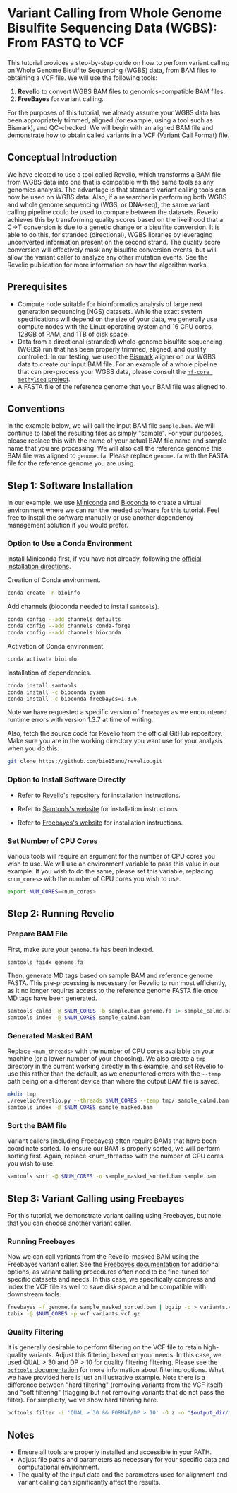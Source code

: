 # Variant Calling from Whole Genome Bisulfite Sequencing Data (WGBS): From FASTQ to VCF

This tutorial provides a step-by-step guide on how to perform variant calling on Whole Genome Bisulfite Sequencing (WGBS) data, from BAM files to obtaining a VCF file. We will use the following tools:

1. **Revelio** to convert WGBS BAM files to genomics-compatible BAM files.
2. **FreeBayes** for variant calling.

For the purposes of this tutorial, we already assume your WGBS data has been appropriately trimmed, aligned (for example, using a tool such as Bismark), and QC-checked. We will begin with an aligned BAM file and demonstrate how to obtain called variants in a VCF (Variant Call Format) file.

## Conceptual Introduction

We have elected to use a tool called Revelio, which transforms a BAM file from WGBS data into one that is compatible with the same tools as any genomics analysis. The advantage is that standard variant calling tools can now be used on WGBS data. Also, if a researcher is performing both WGBS and whole genome sequencing (WGS, or DNA-seq), the same variant calling pipeline could be used to compare between the datasets. Revelio achieves this by transforming quality scores based on the likelihood that a C->T conversion is due to a genetic change or a bisulfite conversion. It is able to do this, for stranded (directional), WGBS libraries by leveraging unconverted information present on the second strand. The quality score conversion will effectively mask any bisulfite conversion events, but will allow the variant caller to analyze any other mutation events. See the Revelio publication for more information on how the algorithm works.

## Prerequisites

* Compute node suitable for bioinformatics analysis of large next generation sequencing (NGS) datasets. While the exact system specifications will depend on the size of your data, we generally use compute nodes with the Linux operating system and 16 CPU cores, 128GB of RAM, and 1TB of disk space.
* Data from a directional (stranded) whole-genome bisulfite sequencing (WGBS) run that has been properly trimmed, aligned, and quality controlled. In our testing, we used the [Bismark](https://www.bioinformatics.babraham.ac.uk/projects/bismark/) aligner on our WGBS data to create our input BAM file. For an example of a whole pipeline that can pre-process your WGBS data, please consult the [`nf-core methylseq` project](https://nf-co.re/methylseq/).
* A FASTA file of the reference genome that your BAM file was aligned to.

## Conventions

In the example below, we will call the input BAM file `sample.bam`. We will continue to label the resulting files as simply "sample". For your purposes, please replace this with the name of your actual BAM file name and sample name that you are processing. We will also call the reference genome this BAM file was aligned to `genome.fa`. Please replace `genome.fa` with the FASTA file for the reference genome you are using.

## Step 1: Software Installation

In our example, we use [Miniconda](https://docs.anaconda.com/miniconda/) and [Bioconda](https://bioconda.github.io/) to create a virtual environment where we can run the needed software for this tutorial. Feel free to install the software manually or use another dependency management solution if you would prefer.

### Option to Use a Conda Environment

Install Miniconda first, if you have not already, following the [official installation directions](https://docs.anaconda.com/miniconda/).

Creation of Conda environment.
```bash
conda create -n bioinfo
```

Add channels (bioconda needed to install `samtools`).
```bash
conda config --add channels defaults
conda config --add channels conda-forge
conda config --add channels bioconda
```

Activation of Conda environment.
```bash
conda activate bioinfo
```

Installation of dependencies.
```bash
conda install samtools
conda install -c bioconda pysam
conda install -c bioconda freebayes=1.3.6
```

Note we have requested a specific version of `freebayes` as we encountered runtime errors with version 1.3.7 at time of writing.

Also, fetch the source code for Revelio from the official GitHub repository. Make sure you are in the working directory you want use for your analysis when you do this.
```bash
git clone https://github.com/bio15anu/revelio.git
```

### Option to Install Software Directly

* Refer to [Revelio's repository](https://github.com/bio15anu/revelio) for installation instructions.

* Refer to [Samtools's website](https://www.htslib.org/) for installation instructions.

* Refer to [Freebayes's website](https://github.com/freebayes/freebayes) for installation instructions.

### Set Number of CPU Cores

Various tools will require an argument for the number of CPU cores you wish to use. We will use an environment variable to pass this value in our example. If you wish to do the same, please set this variable, replacing `<num_cores>` with the number of CPU cores you wish to use.

```bash
export NUM_CORES=<num_cores>
```

## Step 2: Running Revelio

### Prepare BAM File

First, make sure your `genome.fa` has been indexed.
```bash
samtools faidx genome.fa
```

Then, generate MD tags based on sample BAM and reference genome FASTA. This pre-processing is necessary for Revelio to run most efficiently, as it no longer requires access to the reference genome FASTA file once MD tags have been generated.
```bash
samtools calmd -@ $NUM_CORES -b sample.bam genome.fa 1> sample_calmd.bam 2> /dev/null
samtools index -@ $NUM_CORES sample_calmd.bam
```

### Generated Masked BAM

Replace `<num_threads>` with the number of CPU cores available on your machine (or a lower number of your choosing). We also create a `tmp` directory in the current working directly in this example, and set Revelio to use this rather than the default, as we encountered errors with the `--temp` path being on a different device than where the output BAM file is saved.

```bash
mkdir tmp
./revelio/revelio.py --threads $NUM_CORES --temp tmp/ sample_calmd.bam sample_masked.bam
samtools index -@ $NUM_CORES sample_masked.bam
```

### Sort the BAM file

Variant callers (including Freebayes) often require BAMs that have been coordinate sorted. To ensure our BAM is properly sorted, we will perform sorting first. Again, replace <num_threads> with the number of CPU cores you wish to use.

```bash
samtools sort -@ $NUM_CORES -o sample_masked_sorted.bam sample.bam
```

## Step 3: Variant Calling using Freebayes

For this tutorial, we demonstrate variant calling using Freebayes, but note that you can choose another variant caller.

### Running Freebayes
Now we can call variants from the Revelio-masked BAM using the Freebayes variant caller. See the [Freebayes documentation](https://github.com/freebayes/freebayes) for additional options, as variant calling procedures often need to be fine-tuned for specific datasets and needs. In this case, we specifically compress and index the VCF file as well to save disk space and be compatible with downstream tools.
```bash
freebayes -f genome.fa sample_masked_sorted.bam | bgzip -c > variants.vcf.gz
tabix -@ $NUM_CORES -p vcf variants.vcf.gz
```

### Quality Filtering
It is generally desirable to perform filtering on the VCF file to retain high-quality variants. Adjust this filtering based on your needs. In this case, we used QUAL > 30 and DP > 10 for quality filtering filtering. Please see the [`bcftools` documentation](https://samtools.github.io/bcftools/bcftools.html#filter) for more information about filtering options. What we have provided here is just an illustrative example. Note there is a difference between "hard filtering" (removing variants from the VCF itself) and "soft filtering" (flagging but not removing variants that do not pass the filter). For simplicity, we've show hard filtering here.

```bash
bcftools filter -i 'QUAL > 30 && FORMAT/DP > 10' -O z -o "$output_dir/filtered1.vcf.gz" "$input_file1"`
```

## Notes

- Ensure all tools are properly installed and accessible in your PATH.
- Adjust file paths and parameters as necessary for your specific data and computational environment.
- The quality of the input data and the parameters used for alignment and variant calling can significantly affect the results.